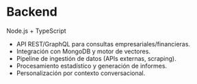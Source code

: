 # Backend

Node.js + TypeScript

- API REST/GraphQL para consultas empresariales/financieras.
- Integración con MongoDB y motor de vectores.
- Pipeline de ingestión de datos (APIs externas, scraping).
- Procesamiento estadístico y generación de informes.
- Personalización por contexto conversacional.
